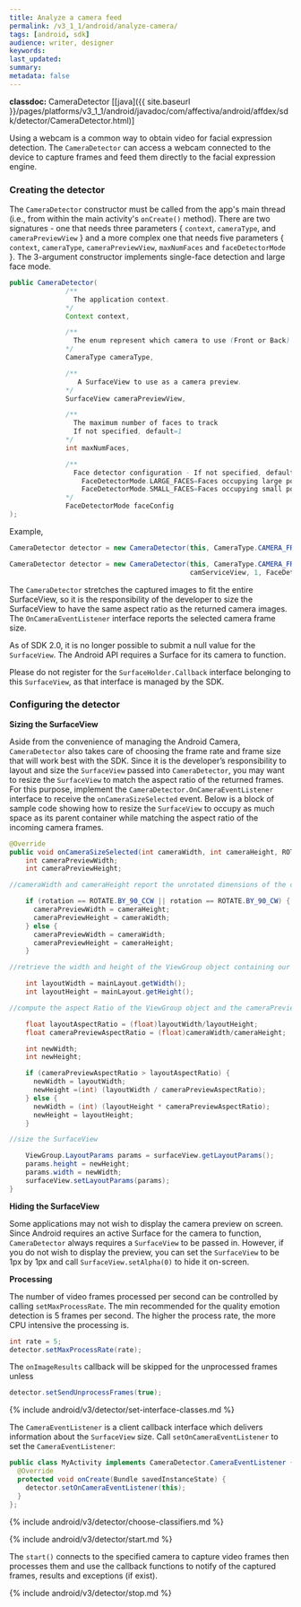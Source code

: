```yaml
---
title: Analyze a camera feed
permalink: /v3_1_1/android/analyze-camera/
tags: [android, sdk]
audience: writer, designer
keywords:
last_updated:
summary:
metadata: false
---
```

**classdoc:** CameraDetector [[java]({{ site.baseurl }}/pages/platforms/v3_1_1/android/javadoc/com/affectiva/android/affdex/sdk/detector/CameraDetector.html)]

Using a webcam is a common way to obtain video for facial expression detection. The ```CameraDetector``` can access a webcam connected to the device to capture frames and feed them directly to the facial expression engine.

### Creating the detector
The ```CameraDetector``` constructor must be called from the app's main thread (i.e., from within the main activity's `onCreate()` method).  There are two signatures - one that needs three parameters { `context`, `cameraType`, and `cameraPreviewView` } and a more complex one that needs five parameters { `context`, `cameraType`, `cameraPreviewView`, `maxNumFaces` and `faceDetectorMode` }.  The 3-argument constructor implements single-face detection and large face mode.

```java
public CameraDetector(
              /**
                The application context.
              */
              Context context,

              /**
                The enum represent which camera to use (Front or Back)
              */
              CameraType cameraType,

              /**
                 A SurfaceView to use as a camera preview.
              */
              SurfaceView cameraPreviewView,

              /**
                The maximum number of faces to track
                If not specified, default=1
              */
              int maxNumFaces,

              /**
                Face detector configuration - If not specified, defaults to FaceDetectorMode.LARGE_FACES
                  FaceDetectorMode.LARGE_FACES=Faces occupying large portions of the frame
                  FaceDetectorMode.SMALL_FACES=Faces occupying small portions of the frame
              */
              FaceDetectorMode faceConfig
);
```

Example,

```java
CameraDetector detector = new CameraDetector(this, CameraType.CAMERA_FRONT);
```

```java
CameraDetector detector = new CameraDetector(this, CameraType.CAMERA_FRONT,
                                             camServiceView, 1, FaceDetectorMode.LARGE_FACES);
```

The ```CameraDetector``` stretches the captured images to fit the entire SurfaceView, so it is the responsibility of the developer to size the SurfaceView to have the same aspect ratio as the returned camera images. The ```OnCameraEventListener``` interface reports the selected camera frame size.

As of SDK 2.0, it is no longer possible to submit a null value for the ```SurfaceView```. The Android API requires a Surface for its camera to function.

Please do not register for the ```SurfaceHolder.Callback``` interface belonging to this ```SurfaceView```, as that interface is managed by the SDK.

### Configuring the detector

**Sizing the SurfaceView**

Aside from the convenience of managing the Android Camera, ```CameraDetector``` also takes care of choosing the frame rate and frame size that will work best with the SDK. Since it is the developer’s responsibility to layout and size the ```SurfaceView``` passed into ```CameraDetector```, you may want to resize the ```SurfaceView``` to match the aspect ratio of the returned frames. For this purpose, implement the ```CameraDetector.OnCameraEventListener``` interface to receive the ```onCameraSizeSelected``` event. Below is a block of sample code showing how to resize the ```SurfaceView``` to occupy as much space as its parent container while matching the aspect ratio of the incoming camera frames.

```java
@Override
public void onCameraSizeSelected(int cameraWidth, int cameraHeight, ROTATE rotation) {
    int cameraPreviewWidth;
    int cameraPreviewHeight;    	

//cameraWidth and cameraHeight report the unrotated dimensions of the camera frames, so switch the width and height if necessary

    if (rotation == ROTATE.BY_90_CCW || rotation == ROTATE.BY_90_CW) {
      cameraPreviewWidth = cameraHeight;
      cameraPreviewHeight = cameraWidth;
    } else {
      cameraPreviewWidth = cameraWidth;
      cameraPreviewHeight = cameraHeight;
    }

//retrieve the width and height of the ViewGroup object containing our SurfaceView (in an actual application, we would want to consider the possibility that the mainLayout object may not have been sized yet)

    int layoutWidth = mainLayout.getWidth();
    int layoutHeight = mainLayout.getHeight();

//compute the aspect Ratio of the ViewGroup object and the cameraPreview

    float layoutAspectRatio = (float)layoutWidth/layoutHeight; 	
    float cameraPreviewAspectRatio = (float)cameraWidth/cameraHeight;

    int newWidth;
    int newHeight;

    if (cameraPreviewAspectRatio > layoutAspectRatio) {
      newWidth = layoutWidth;
      newHeight =(int) (layoutWidth / cameraPreviewAspectRatio);
    } else {
      newWidth = (int) (layoutHeight * cameraPreviewAspectRatio);
      newHeight = layoutHeight;
    }

//size the SurfaceView

    ViewGroup.LayoutParams params = surfaceView.getLayoutParams();
    params.height = newHeight;
    params.width = newWidth;
    surfaceView.setLayoutParams(params);
}
```
**Hiding the SurfaceView**

Some applications may not wish to display the camera preview on screen. Since Android requires an active Surface for the camera to function, ```CameraDetector``` always requires a ```SurfaceView``` to be passed in. However, if you do not wish to display the preview, you can set the ```SurfaceView``` to be 1px by 1px and call ```SurfaceView.setAlpha(0)``` to hide it on-screen.

**Processing**

The number of video frames processed per second can be controlled by calling ```setMaxProcessRate```. The min recommended for the quality emotion detection is 5 frames per second. The higher the process rate, the more CPU intensive the processing is.

```java
int rate = 5;
detector.setMaxProcessRate(rate);
```

The ```onImageResults``` callback will be skipped for the unprocessed frames unless

```java
detector.setSendUnprocessFrames(true);
```


{% include android/v3/detector/set-interface-classes.md %}

The ```CameraEventListener``` is a client callback interface which delivers information about the ```SurfaceView``` size. Call `setOnCameraEventListener` to set the `CameraEventListener`:  

```java
public class MyActivity implements CameraDetector.CameraEventListener {
  @Override
  protected void onCreate(Bundle savedInstanceState) {
    detector.setOnCameraEventListener(this);
  }
};
```

{% include android/v3/detector/choose-classifiers.md %}

{% include android/v3/detector/start.md %}

The `start()` connects to the specified camera to capture video frames then processes them and use the callback functions to notify of the captured frames, results and exceptions (if exist).

{% include android/v3/detector/stop.md %}
